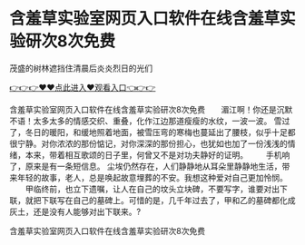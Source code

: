 # 含羞草实验室网页入口软件在线含羞草实验研次8次免费
茂盛的树林遮挡住清晨后炎炎烈日的光们

<a href="https://github.com/getmal/fdwwt/issues/2">👉👉👉♥♥点此进入♥观看入口👈👉👉</a>

含羞草实验室网页入口软件在线含羞草实验研次8次免费　　湄江啊！你还是沉默不语！太多太多的情感交织、重叠，化作江边那道瘦瘦的水纹，一波一波。
雪过了，冬日的暖阳，和缓地照着地面，被雪压弯的寒梅也蔓延出了腰枝，似乎十足都很宁静。对你浓浓的那份惦记，对你深深的那份担心，也犹如也加了一份浅浅的情绪，本来，带着相互歌颂的日子里，何曾又不是对功夫静好的证明。
　　手机响了，原来是有一条短信息。
尘埃仍然存在，人们静静地从耳朵里静静地生活，带来年轻的故事，老人，总是唤起故意埋葬的不安。我想这种爱对自己更加怜悯。
　　甲临终前，也立下遗嘱，让人在自己的坟头立块碑，不要写字，谁要对出下联，就把下联写在自己的墓碑上。可惜的是，几千年过去了，甲和乙的墓碑都化成灰土，还是没有人能够对出下联来。?

含羞草实验室网页入口软件在线含羞草实验研次8次免费
